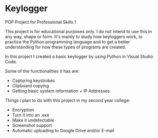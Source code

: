 # Keylogger
POP Project for Professional Skills 1

This project is for educational purposes only.
I do not intend to use this in any way, shape or form.
It's mainly to study how keyloggers work, to practice the Python programming language and to get a better understanding for how these types of programs are created.

In this project I created a basic keylogger by using Python in Visual Studio Code.

Some of the functionalities it has are:

- Capturing keystrokes
- Clipboard copying
- Getting basic system information + IP Addresses.

Things I plan to do with this project in my second year college:

- Encryption
- Turn it into an .exe
- Make it undetectable
- Screenshot support
- Automatic uploading to Google Drive and/or E-mail

